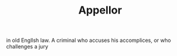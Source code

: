 ---
title: Appellor
letter: A
permalink: "/definitions/bld-appellor.html"
body: in old Engllsh law. A criminal who accuses his accomplices, or who challenges
  a jury
published_at: '2018-07-07'
source: Black's Law Dictionary 2nd Ed (1910)
layout: post
---